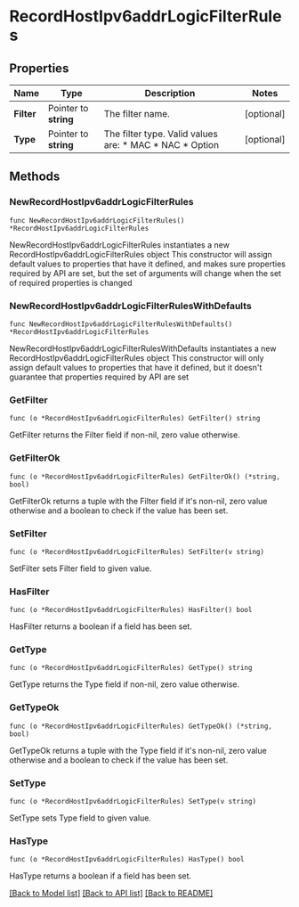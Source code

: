 # RecordHostIpv6addrLogicFilterRules

## Properties

Name | Type | Description | Notes
------------ | ------------- | ------------- | -------------
**Filter** | Pointer to **string** | The filter name. | [optional] 
**Type** | Pointer to **string** | The filter type. Valid values are: * MAC * NAC * Option | [optional] 

## Methods

### NewRecordHostIpv6addrLogicFilterRules

`func NewRecordHostIpv6addrLogicFilterRules() *RecordHostIpv6addrLogicFilterRules`

NewRecordHostIpv6addrLogicFilterRules instantiates a new RecordHostIpv6addrLogicFilterRules object
This constructor will assign default values to properties that have it defined,
and makes sure properties required by API are set, but the set of arguments
will change when the set of required properties is changed

### NewRecordHostIpv6addrLogicFilterRulesWithDefaults

`func NewRecordHostIpv6addrLogicFilterRulesWithDefaults() *RecordHostIpv6addrLogicFilterRules`

NewRecordHostIpv6addrLogicFilterRulesWithDefaults instantiates a new RecordHostIpv6addrLogicFilterRules object
This constructor will only assign default values to properties that have it defined,
but it doesn't guarantee that properties required by API are set

### GetFilter

`func (o *RecordHostIpv6addrLogicFilterRules) GetFilter() string`

GetFilter returns the Filter field if non-nil, zero value otherwise.

### GetFilterOk

`func (o *RecordHostIpv6addrLogicFilterRules) GetFilterOk() (*string, bool)`

GetFilterOk returns a tuple with the Filter field if it's non-nil, zero value otherwise
and a boolean to check if the value has been set.

### SetFilter

`func (o *RecordHostIpv6addrLogicFilterRules) SetFilter(v string)`

SetFilter sets Filter field to given value.

### HasFilter

`func (o *RecordHostIpv6addrLogicFilterRules) HasFilter() bool`

HasFilter returns a boolean if a field has been set.

### GetType

`func (o *RecordHostIpv6addrLogicFilterRules) GetType() string`

GetType returns the Type field if non-nil, zero value otherwise.

### GetTypeOk

`func (o *RecordHostIpv6addrLogicFilterRules) GetTypeOk() (*string, bool)`

GetTypeOk returns a tuple with the Type field if it's non-nil, zero value otherwise
and a boolean to check if the value has been set.

### SetType

`func (o *RecordHostIpv6addrLogicFilterRules) SetType(v string)`

SetType sets Type field to given value.

### HasType

`func (o *RecordHostIpv6addrLogicFilterRules) HasType() bool`

HasType returns a boolean if a field has been set.


[[Back to Model list]](../README.md#documentation-for-models) [[Back to API list]](../README.md#documentation-for-api-endpoints) [[Back to README]](../README.md)


